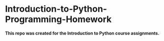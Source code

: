 # Introduction-to-Python-Programming-Homework

#### This repo was created for the Introduction to Python course assignments.
 
